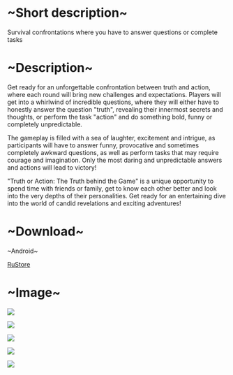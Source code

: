 <h1>~Short description~</h1>
Survival confrontations where you have to answer questions or complete tasks
<h1>~Description~</h1>
Get ready for an unforgettable confrontation between truth and action, where each round will bring new challenges and expectations. Players will get into a whirlwind of incredible questions, where they will either have to honestly answer the question "truth", revealing their innermost secrets and thoughts, or perform the task "action" and do something bold, funny or completely unpredictable.

The gameplay is filled with a sea of laughter, excitement and intrigue, as participants will have to answer funny, provocative and sometimes completely awkward questions, as well as perform tasks that may require courage and imagination. Only the most daring and unpredictable answers and actions will lead to victory!

"Truth or Action: The Truth behind the Game" is a unique opportunity to spend time with friends or family, get to know each other better and look into the very depths of their personalities. Get ready for an entertaining dive into the world of candid revelations and exciting adventures!
<h1>~Download~</h1>
<p>~Android~</p>
<a href='https://apps.rustore.ru/app/com.efedotov.pravda_or_deistvie?utm_source=rustore_inner'>RuStore</a>
<h1>~Image~</h1>
<p>
    <img src="https://github.com/efedotof/TruthOrDare/blob/main/lib/assets/photo_2023-07-27_17-35-06.jpg" heigth="240"  />
</p>
<p>
    <img src="https://github.com/efedotof/TruthOrDare/blob/main/lib/assets/photo_2023-07-27_17-29-54.jpg" heigth="240"  />
</p>

<p>
    <img src="https://github.com/efedotof/TruthOrDare/blob/main/lib/assets/photo_2023-07-27_17-29-53.jpg"  heigth="240" 
/>
</p>

<p>
    <img src="https://github.com/efedotof/TruthOrDare/blob/main/lib/assets/photo_2023-07-27_17-29-53%20(3).jpg" heigth="240"  />
</p>

<p>
    <img src="https://github.com/efedotof/TruthOrDare/blob/main/lib/assets/photo_2023-07-27_17-29-53%20(2).jpg" heigth="240"  />
</p>



